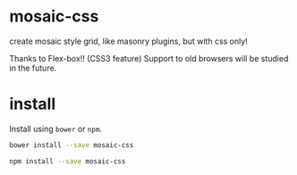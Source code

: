 # mosaic-css

create mosaic style grid, like masonry plugins, but with css only!

Thanks to Flex-box!! (CSS3 feature)
Support to old browsers will be studied in the future.

# install

Install using ```bower``` or ```npm```.

```sh
bower install --save mosaic-css
```

```sh
npm install --save mosaic-css
```

